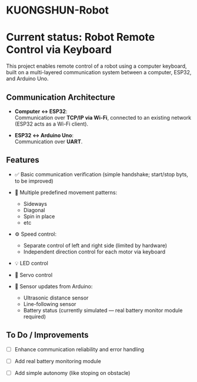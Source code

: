 # KUONGSHUN-Robot

# Current status: Robot Remote Control via Keyboard

This project enables remote control of a robot using a computer keyboard, built on a multi-layered communication system between a computer, ESP32, and Arduino Uno.

## Communication Architecture

- **Computer ↔ ESP32**:  
  Communication over **TCP/IP via Wi-Fi**, connected to an existing network (ESP32 acts as a Wi-Fi client).

- **ESP32 ↔ Arduino Uno**:  
  Communication over **UART**.

## Features

- ✅ Basic communication verification (simple handshake; start/stop byts, to be improved)  
- 🧭 Multiple predefined movement patterns:  
  - Sideways  
  - Diagonal  
  - Spin in place
  - etc

- ⚙️ Speed control:  
  - Separate control of left and right side (limited by hardware)  
  - Independent direction control for each motor via keyboard

- 💡 LED control  
- 🔧 Servo control  
- 📡 Sensor updates from Arduino:  
  - Ultrasonic distance sensor  
  - Line-following sensor  
  - Battery status (currently simulated — real battery monitor module required)

## To Do / Improvements

- [ ] Enhance communication reliability and error handling  
- [ ] Add real battery monitoring module  
- [ ] Add simple autonomy (like stoping on obstacle)



